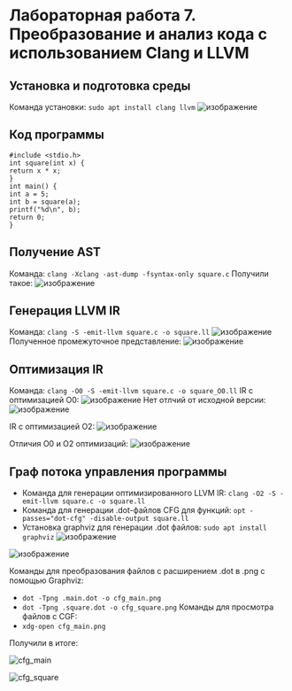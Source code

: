 # Лабораторная работа 7. Преобразование и анализ кода с использованием Clang и LLVM
## Установка и подготовка среды
Команда установки: `sudo apt install clang llvm`
![изображение](https://github.com/user-attachments/assets/6fa51ba4-496c-4213-9fff-f364ccee15b9)

## Код программы
```
#include <stdio.h>
int square(int x) {
return x * x;
}
int main() {
int a = 5;
int b = square(a);
printf("%d\n", b);
return 0;
}
```
## Получение AST
Команда: `clang -Xclang -ast-dump -fsyntax-only square.c`
Получили такое:
![изображение](https://github.com/user-attachments/assets/fea0c68e-616c-48ba-b6be-49fb6e17dc3a)

## Генерация LLVM IR
Команда: `clang -S -emit-llvm square.c -o square.ll`
![изображение](https://github.com/user-attachments/assets/58257d50-44ea-436c-9ef9-4e3ec58b3e87)
Полученное промежуточное представление:
![изображение](https://github.com/user-attachments/assets/277d29cb-eed5-4175-83db-438c206f3a94)

## Оптимизация IR
Команда: `clang -O0 -S -emit-llvm square.c -o square_O0.ll`
IR с оптимизацией O0:
![изображение](https://github.com/user-attachments/assets/7de7a88c-b701-466d-a24f-3823b327a9a6)
Нет отлчий от исходной версии:
![изображение](https://github.com/user-attachments/assets/9c3a0210-1409-4b26-84d4-adaa7c4bb794)

IR c оптимизацией O2:
![изображение](https://github.com/user-attachments/assets/7ca2c32a-bfd9-4b53-817f-c5febcfe38a3)

Отличия O0 и O2 оптимизаций:
![изображение](https://github.com/user-attachments/assets/8a947c00-04ad-458d-bec6-aa5bbb73b3f1)

## Граф потока управления программы
- Команда для генерации оптимизированного LLVM IR: `clang -O2 -S -emit-llvm square.c -o square.ll`
- Команда для генерации .dot-файлов CFG для функций: `opt -passes="dot-cfg" -disable-output square.ll`
- Установка graphviz для генерации .dot файлов: `sudo apt install graphviz`
![изображение](https://github.com/user-attachments/assets/6449c2e0-77c5-4b8c-885c-3357e1abf27e)

![изображение](https://github.com/user-attachments/assets/0178c274-4fdf-4d51-99a9-f03579d8cab1)

Команды для преобразования файлов с расширением .dot в .png с помощью Graphviz:
- `dot -Tpng .main.dot -o cfg_main.png`
- `dot -Tpng .square.dot -o cfg_square.png`
Команды для просмотра файлов с CGF:
- `xdg-open cfg_main.png`
  
Получили в итоге:

![cfg_main](https://github.com/user-attachments/assets/598f342b-fb19-465f-9583-59baab315568)

![cfg_square](https://github.com/user-attachments/assets/d3bcf6e7-ab2c-430a-b726-004ee18ebf83)
